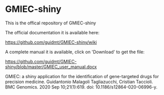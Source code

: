 # GMIEC-shiny
This is the offical repository of GMIEC-shiny

The official documentation it is available here:

https://github.com/guidmt/GMIEC-shiny/wiki

A complete manual it is available, click on 'Download' to get the file:

https://github.com/guidmt/GMIEC-shiny/blob/master/GMIEC_user_manual.docx


GMIEC: a shiny application for the identification of gene-targeted drugs for precision medicine. Guidantonio Malagoli Tagliazucchi, Cristian Taccioli. BMC Genomics. 2020 Sep 10;21(1):619. doi: 10.1186/s12864-020-06996-y.

